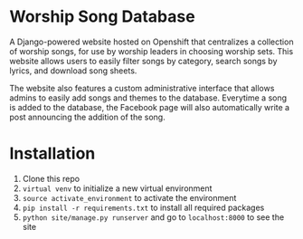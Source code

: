 Worship Song Database
=====================

A Django-powered website hosted on Openshift that centralizes a collection of worship songs, for use by worship leaders in choosing worship sets. This website allows users to easily filter songs by category, search songs by lyrics, and download song sheets.

The website also features a custom administrative interface that allows admins to easily add songs and themes to the database. Everytime a song is added to the database, the Facebook page will also automatically write a post announcing the addition of the song.

Installation
============

1. Clone this repo
1. `virtual venv` to initialize a new virtual environment
1. `source activate_environment` to activate the environment
1. `pip install -r requirements.txt` to install all required packages
1. `python site/manage.py runserver` and go to `localhost:8000` to see the site
